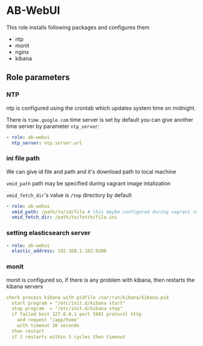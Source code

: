 # AB-WebUI
This role installs following packages and configures them
- ntp
- monit
- nginx 
- kibana

## Role parameters
### NTP
ntp is configured using the crontab which updates system time on midnight.

There is ```time.google.com``` time server is set by default you can give another time server by parameter ```ntp_server```:

```yml
- role: ab-webui
  ntp_server: ntp.server.url
```

### ini file path
We can give id file and path and it's download path to local machine

```vmid_path``` path may be specified during vagrant image intalization

```vmid_fetch_dir```'s value is ```/tmp``` directory by default

```yml
- role: ab-webui
  vmid_path: /path/to/id/file # this maybe configured during vagrant initalization
  vmid_fetch_dir: /path/to/fetch/file.ini 
```

### setting elasticsearch server

```yml
- role: ab-webui
  elastic_address: 192.168.1.102:9200
```

### monit
monit is configured so, if there is any problem with kibana, then restarts the kibana servers

```yml
check process kibana with pidfile /var/run/kibana/kibana.pid
  start program = "/etc/init.d/kibana start"
  stop program  = "/etc/init.d/kibana stop"
  if failed host 127.0.0.1 port 5601 protocol http
    and request "/app/home"
    with timeout 10 seconds
  then restart
  if 3 restarts within 5 cycles then timeout
```
